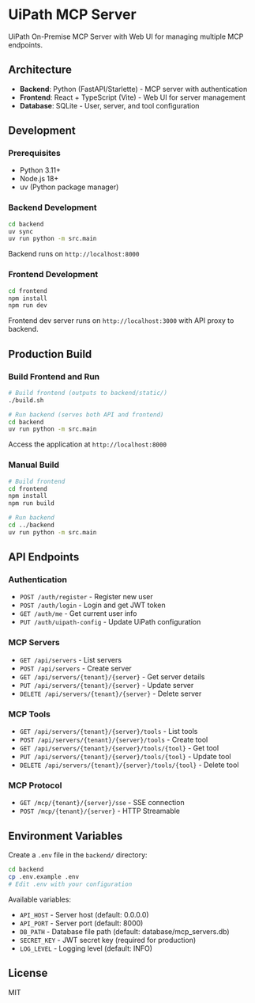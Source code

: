 # UiPath MCP Server

UiPath On-Premise MCP Server with Web UI for managing multiple MCP endpoints.

## Architecture

- **Backend**: Python (FastAPI/Starlette) - MCP server with authentication
- **Frontend**: React + TypeScript (Vite) - Web UI for server management
- **Database**: SQLite - User, server, and tool configuration

## Development

### Prerequisites

- Python 3.11+
- Node.js 18+
- uv (Python package manager)

### Backend Development

```bash
cd backend
uv sync
uv run python -m src.main
```

Backend runs on `http://localhost:8000`

### Frontend Development

```bash
cd frontend
npm install
npm run dev
```

Frontend dev server runs on `http://localhost:3000` with API proxy to backend.

## Production Build

### Build Frontend and Run

```bash
# Build frontend (outputs to backend/static/)
./build.sh

# Run backend (serves both API and frontend)
cd backend
uv run python -m src.main
```

Access the application at `http://localhost:8000`

### Manual Build

```bash
# Build frontend
cd frontend
npm install
npm run build

# Run backend
cd ../backend
uv run python -m src.main
```

## API Endpoints

### Authentication
- `POST /auth/register` - Register new user
- `POST /auth/login` - Login and get JWT token
- `GET /auth/me` - Get current user info
- `PUT /auth/uipath-config` - Update UiPath configuration

### MCP Servers
- `GET /api/servers` - List servers
- `POST /api/servers` - Create server
- `GET /api/servers/{tenant}/{server}` - Get server details
- `PUT /api/servers/{tenant}/{server}` - Update server
- `DELETE /api/servers/{tenant}/{server}` - Delete server

### MCP Tools
- `GET /api/servers/{tenant}/{server}/tools` - List tools
- `POST /api/servers/{tenant}/{server}/tools` - Create tool
- `GET /api/servers/{tenant}/{server}/tools/{tool}` - Get tool
- `PUT /api/servers/{tenant}/{server}/tools/{tool}` - Update tool
- `DELETE /api/servers/{tenant}/{server}/tools/{tool}` - Delete tool

### MCP Protocol
- `GET /mcp/{tenant}/{server}/sse` - SSE connection
- `POST /mcp/{tenant}/{server}` - HTTP Streamable

## Environment Variables

Create a `.env` file in the `backend/` directory:

```bash
cd backend
cp .env.example .env
# Edit .env with your configuration
```

Available variables:
- `API_HOST` - Server host (default: 0.0.0.0)
- `API_PORT` - Server port (default: 8000)
- `DB_PATH` - Database file path (default: database/mcp_servers.db)
- `SECRET_KEY` - JWT secret key (required for production)
- `LOG_LEVEL` - Logging level (default: INFO)

## License

MIT

